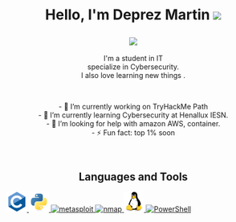 <h1><p align="center">Hello, I'm Deprez Martin <img src="https://media.giphy.com/media/hvRJCLFzcasrR4ia7z/giphy.gif" width="35px"></h1></a></p>

<p align="center" ><img 
 src="https://media1.giphy.com/media/077i6AULCXc0FKTj9s/giphy.gif?cid=ecf05e47wfkob2ryj58yfinte3gv1crgwo5qfd77ocia5aeo&rid=giphy.gif&ct=g" width="40%"/></p>
 
 <p align="center">I'm a student in IT<br/> specialize in Cybersecurity.<br> I also love learning new things .<br></p><br/>

<p align="center">
- 🔭 I’m currently working on TryHackMe Path <br>
- 🌱 I’m currently learning Cybersecurity at Henallux IESN. <br>
- 🤔 I’m looking for help with amazon AWS, container. <br>
- ⚡ Fun fact: top 1% soon <br>
</p></br>

<h2 align="center">Languages and Tools</h2>
<a href="https://www.cprogramming.com/" target="_blank" rel="noreferrer"> <img src="https://raw.githubusercontent.com/devicons/devicon/master/icons/c/c-original.svg" alt="c" width="40" height="40"/> </a> <a href="https://www.python.org" target="_blank" rel="noreferrer"> <img src="https://raw.githubusercontent.com/devicons/devicon/master/icons/python/python-original.svg" alt="python" width="40" height="40"/> </a>
<a href="https://www.metasploit.com/" target="_blank" rel="noreferrer"> <img src="https://blog.zenika.com/wp-content/uploads/2017/07/metasploit-1.png" alt="metasploit" width="40" height="40"/> </a>
<a href="https://nmap.org/" target="_blank" rel="noreferrer"> <img src="https://www.linuxadictos.com/wp-content/uploads/nmap-logo-1024x597.jpg.webp" alt="nmap" width="40" height="40"/> </a>
<a href="https://www.linux.org/" target="_blank" rel="noreferrer"> <img src="https://raw.githubusercontent.com/devicons/devicon/master/icons/linux/linux-original.svg" alt="linux" width="40" height="40"/> </a>
<a href="https://docs.microsoft.com/en-us/powershell/" target="_blank" rel="noreferrer"> <img src="https://d1fmx1rbmqrxrr.cloudfront.net/zdnet/optim/i/edit/ne/2020/02/powershell_logo_620__w630.jpg" alt="PowerShell" width="40" height="40"/> </a>

<br/>
 

